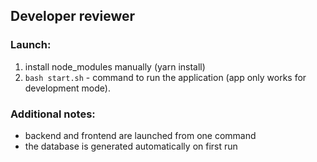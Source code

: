 ## Developer reviewer

### Launch:

1. install node_modules manually (yarn install)
2. `bash start.sh` - command to run the application (app only works for development mode).

### Additional notes:

- backend and frontend are launched from one command
- the database is generated automatically on first run
